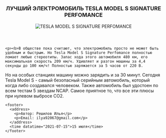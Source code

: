 <main>
  <article>
    <header>
      <h2><small>ЛУЧШИЙ ЭЛЕКТРОМОБИЛЬ TESLA MODEL S SIGNATURE PERFOMANCE</small></h2>
      <img src="https://image.api.playstation.com/cdn/EP9001/CUSA02168_00/QTgJB2TaY36laRntPwix2iUMnZVnNd4t.png?w=440" alt="TESLA MODEL S SIGNATURE PERFOMANCE">
    </header>
    
    <p><b>В обществе пока считают, что электромобиль просто не может быть удобным и быстрым. Но Tesla Model S Signature Perfomance полностью ломает любые стереотипы. Запас хода этого автомобиля 480 км, его максимальная скорость 209 км/ч. Удивляет и разгон машины за 4,4 секунды до 100 км/ч! Полностью заряжается за 5 часов от 220 В.
Но на особых станциях машину можно зарядить и за 30 минут. Сегодня Tesla Model S - самый безопасный серийным автомобиль, который когда либо создавался человеком.
Также автомобиль был удостоен по всем тестам 5 звездам NCAP. Самое приятное то, что все эти плюсы при нулевом выбросе CO2.</b>
</p>
    
    <footer>
      <address>
        <p>Автор: Решилов Илья</p>
        <p>Email: ilya92067@gmail.com</p>
      </address>
      <time datatime="2021-07-15">15 июля</time>
    </footer>
  </article>
</main>
